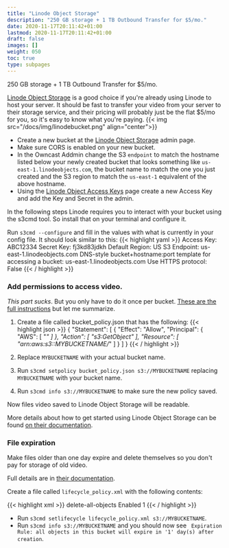 ```yaml
---
title: "Linode Object Storage"
description: "250 GB storage + 1 TB Outbound Transfer for $5/mo."
date: 2020-11-17T20:11:42+01:00
lastmod: 2020-11-17T20:11:42+01:00
draft: false
images: []
weight: 050
toc: true
type: subpages
---
```


250 GB storage + 1 TB Outbound Transfer for $5/mo.

[Linode Object Storage](https://www.linode.com/pricing/?r=588ad4bf08ce8394e8eb11f0a463fde64637af9d/#row--storage) is a good choice if you're already using Linode to host your server. It should be fast to transfer your video from your server to their storage service, and their pricing will probably just be the flat $5/mo for you, so it's easy to know what you're paying.
{{< img src="/docs/img/linodebucket.png" align="center">}}

- Create a new bucket at the [Linode Object Storage](https://cloud.linode.com/object-storage/buckets) admin page.
- Make sure CORS is enabled on your new bucket.
- In the Owncast Addmin change the S3 `endpoint` to match the hostname listed below your newly created bucket that looks something like `us-east-1.linodeobjects.com`, the bucket name to match the one you just created and the S3 region to match the `us-east-1` equivalent of the above hostname.
- Using the [Linode Object Access Keys](https://cloud.linode.com/object-storage/access-keys) page create a new Access Key and add the Key and Secret in the admin.

In the following steps Linode requires you to interact with your bucket using the s3cmd tool. So install that on your terminal and configure it.

Run `s3cmd --configure` and fill in the values with what is currently in your config file. It should look similar to this:
{{< highlight yaml >}}
Access Key: ABC12334
Secret Key: fj3kd83jdkh
Default Region: US
S3 Endpoint: us-east-1.linodeobjects.com
DNS-style bucket+hostname:port template for accessing a bucket: us-east-1.linodeobjects.com
Use HTTPS protocol: False
{{< / highlight >}}

### Add permissions to access video.

_This part sucks_. But you only have to do it once per bucket. [These are the full instructions](https://www.linode.com/docs/platform/object-storage/how-to-use-object-storage-acls-and-bucket-policies/#bucket-policies) but let me summarize.

1. Create a file called bucket_policy.json that has the following:
   {{< highlight json >}}
   {
     "Statement": [
       {
         "Effect": "Allow",
         "Principal": {
         "AWS": [
           "*"
         ]
         },
         "Action": [
           "s3:GetObject"
         ],
         "Resource": [
           "arn:aws:s3::MYBUCKETNAME/*"
         ]
       }
     ]
   }
   {{< / highlight >}}

1. Replace `MYBUCKETNAME` with your actual bucket name.
1. Run `s3cmd setpolicy bucket_policy.json s3://MYBUCKETNAME` replacing `MYBUCKETNAME` with your bucket name.
1. Run `s3cmd info s3://MYBUCKETNAME` to make sure the new policy saved.

Now files video saved to Linode Object Storage will be readable.

More details about how to get started using Linode Object Storage can be found [on their documentation](https://www.linode.com/docs/platform/object-storage/how-to-use-object-storage/).

### File expiration

Make files older than one day expire and delete themselves so you don't pay for storage of old video.

Full details are in [their documentation](https://www.linode.com/docs/platform/object-storage/how-to-manage-objects-with-lifecycle-policies/).

Create a file called `lifecycle_policy.xml` with the following contents:

{{< highlight xml >}}
<LifecycleConfiguration>
<Rule>
<ID>delete-all-objects</ID>
<Prefix></Prefix>
<Status>Enabled</Status>
<Expiration>
<Days>1</Days>
</Expiration>
</Rule>
</LifecycleConfiguration>
{{< / highlight >}}

- Run `s3cmd setlifecycle lifecycle_policy.xml s3://MYBUCKETNAME`.
- Run `s3cmd info s3://MYBUCKETNAME` and you should now see ` Expiration Rule: all objects in this bucket will expire in '1' day(s) after creation`.
